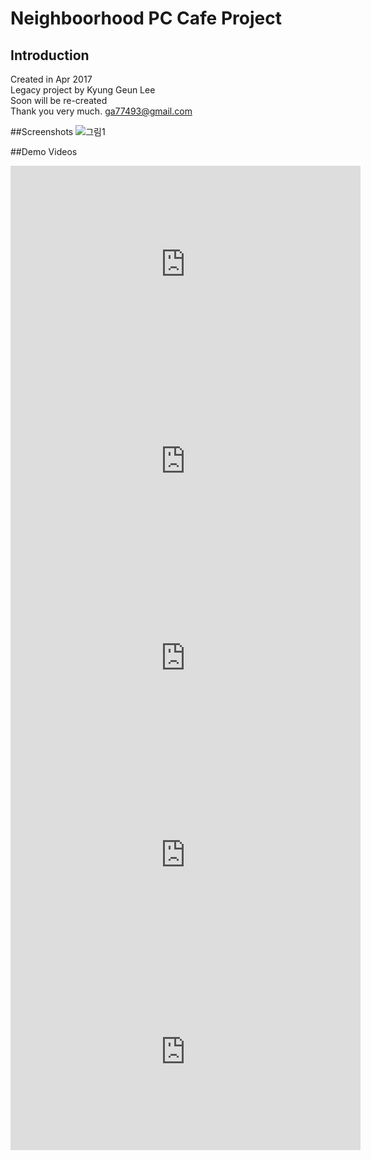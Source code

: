 # Neighboorhood PC Cafe Project
## Introduction
Created in Apr 2017  
Legacy project by Kyung Geun Lee  
Soon will be re-created  
Thank you very much. 
[ga77493@gmail.com](mailto:ga77493@gmail.com) 

##Screenshots
![그림1](https://user-images.githubusercontent.com/7823937/102697593-3b1afd80-427a-11eb-9da8-38552b0c59c2.png)

##Demo Videos
<iframe width="560" height="315" src="https://www.youtube.com/embed/ZQi2Oik5JEo" frameborder="0" allow="accelerometer; autoplay; clipboard-write; encrypted-media; gyroscope; picture-in-picture" allowfullscreen></iframe>
<iframe width="560" height="315" src="https://www.youtube.com/embed/Sxyco-ERRFo" frameborder="0" allow="accelerometer; autoplay; clipboard-write; encrypted-media; gyroscope; picture-in-picture" allowfullscreen></iframe>
<iframe width="560" height="315" src="https://www.youtube.com/embed/2zsybEzLu2E" frameborder="0" allow="accelerometer; autoplay; clipboard-write; encrypted-media; gyroscope; picture-in-picture" allowfullscreen></iframe>
<iframe width="560" height="315" src="https://www.youtube.com/embed/9u8cofCgZaY" frameborder="0" allow="accelerometer; autoplay; clipboard-write; encrypted-media; gyroscope; picture-in-picture" allowfullscreen></iframe>
<iframe width="560" height="315" src="https://www.youtube.com/embed/cqmIusnOW3Q" frameborder="0" allow="accelerometer; autoplay; clipboard-write; encrypted-media; gyroscope; picture-in-picture" allowfullscreen></iframe>
